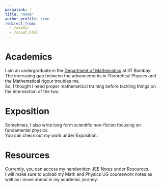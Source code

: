 ```yaml
---
permalink: /
title: "Home"
author_profile: true
redirect_from: 
  - /about/
  - /about.html
---
```



Academics
======
I am an undergraduate in the [Department of Mathematics](https://www.math.iitb.ac.in/) at IIT Bombay. \
The increasing gap between the advancements in Theoretical Physics and the Mathematical rigour troubles me. \
So, I thought I need proper mathematical training before tackling things on the intersection of the two.


Exposition
======
Sometimes, I also write long form scientific non-fiction focusing on fundamental physics. \
You can check out my work under Exposition.

Resources
======
Currently, you can access my handwritten JEE Notes under Resources. \
I will make sure to upload my Math and Physics UG coursework notes as well as I move ahead in my academic journey.